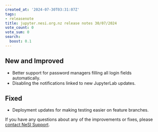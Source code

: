 ```yaml
---
created_at: '2024-07-30T03:31:07Z'
tags:
- releasenote
title: jupyter.nesi.org.nz release notes 30/07/2024
vote_count: 0
vote_sum: 0
search:
  boost: 0.1
---
```


## New and Improved

- Better support for password managers filling all login fields automatically.  
- Disabling the notifications linked to new JupyterLab updates.  

## Fixed

- Deployment updates for making testing easier on feature branches.  

If you have any questions about any of the improvements or fixes,
please [contact NeSI Support](mailto:support@nesi.org.nz "mailto:support@nesi.org.nz").

